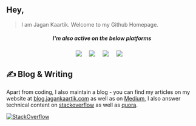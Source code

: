 <h2>Hey,  </h2> 

> I am Jagan Kaartik. Welcome to my Github Homepage.


<h5  align="center">I'm also active on the below platforms</h5>
<p align="center">
  <a target="_blank"href="https://www.linkedin.com/in/jagankaartik"><img src="https://img.shields.io/badge/linkedin-%230077B5.svg?&style=for-the-badge&logo=linkedin&logoColor=white" /></a>&nbsp;&nbsp;&nbsp;&nbsp;
  <a target="_blank"href="https://twitter.com/JKaartik"><img src="https://img.shields.io/badge/twitter-%231DA1F2.svg?&style=for-the-badge&logo=twitter&logoColor=white" /></a>&nbsp;&nbsp;&nbsp;&nbsp;
  <a target="_blank"href="https://medium.com/@kaartikjagan"><img src="https://img.shields.io/badge/Medium-12100E?style=for-the-badge&logo=medium&logoColor=white" /></a>&nbsp;&nbsp;&nbsp;&nbsp;
  <a target="_blank"href="https://www.quora.com/profile/Jagan-Kaartik-2"><img src="https://img.shields.io/badge/Quora-%23B92B27.svg?style=for-the-badge&logo=Quora&logoColor=white" /></a>&nbsp;&nbsp;&nbsp;&nbsp;
</p>

## &#x270d; Blog & Writing

Apart from coding, I also maintain a blog - you can find my articles on my website at [blog.jagankaartik.com](https://blog.jagankaartik.com) as well as on [Medium](https://medium.com/@kaartikjagan), I also answer technical content on [stackoverflow](https://stackoverflow.com/users/12408623/jagan-kaartik?tab=profile) as well as [quora](https://www.quora.com/profile/Jagan-Kaartik-2).

[![StackOverflow](https://github-readme-stackoverflow.vercel.app/?userID=12408623&theme=dark&layout=compact)](https://stackoverflow.com/users/12408623/jagan-kaartik)
